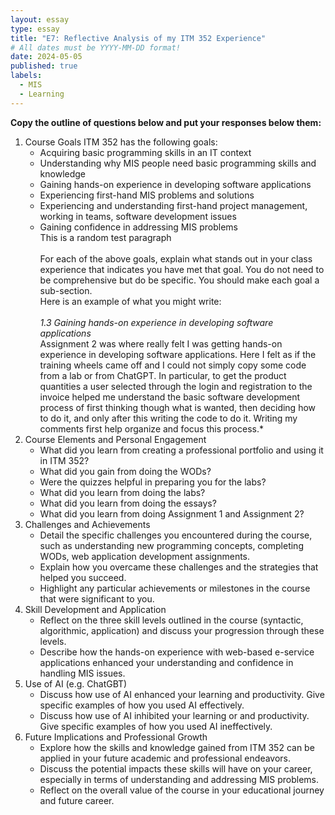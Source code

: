 ```yaml
---
layout: essay
type: essay
title: "E7: Reflective Analysis of my ITM 352 Experience"
# All dates must be YYYY-MM-DD format!
date: 2024-05-05
published: true
labels:
  - MIS
  - Learning
---
```


<p><strong>Copy the outline of questions below and put your responses below them:</strong></p>

<ol>
  <li>Course Goals
ITM 352 has the following goals:
    <ul>
      <li>Acquiring basic programming skills in an IT context</li>
      <li>Understanding why MIS people need basic programming skills and knowledge</li>
      <li>Gaining hands-on experience in developing software applications</li>
      <li>Experiencing first-hand MIS problems and solutions</li>
      <li>Experiencing and understanding first-hand project management, working in teams, software development issues</li>
      <li>Gaining confidence in addressing MIS problems

<br />
This is a random test paragraph
<br />
<br />
For each of the above goals, explain what stands out in your class experience that indicates you have met that goal. You do not need to be comprehensive but do be specific. You should make each goal a sub-section.
<br />
Here is an example of what you might write:<br />
<br />
<em>1.3	Gaining hands-on experience in developing software applications</em>
<br />
Assignment 2 was where really felt I was getting hands-on experience in developing software applications. Here I felt as if the training wheels came off and I could not simply copy some code from a lab or from ChatGPT. In particular, to get the product quantities a user selected through the login and registration to the invoice helped me understand the basic software development process of first thinking though what is wanted, then deciding how to do it, and only after this writing the code to do it. Writing my comments first help organize and focus this process.*
<br /></li>
    </ul>
  </li>
  <li>Course Elements and Personal Engagement
    <ul>
      <li>What did you learn from creating a professional portfolio and using it in ITM 352?</li>
      <li>What did you gain from doing the WODs?</li>
      <li>Were the quizzes helpful in preparing you for the labs?</li>
      <li>What did you learn from doing the labs?</li>
      <li>What did you learn from doing the essays?</li>
      <li>What did you learn from doing Assignment 1 and Assignment 2?</li>
    </ul>
  </li>
  <li>Challenges and Achievements
    <ul>
      <li>Detail the specific challenges you encountered during the course, such as understanding new programming concepts, completing WODs, web application development assignments.</li>
      <li>Explain how you overcame these challenges and the strategies that helped you succeed.</li>
      <li>Highlight any particular achievements or milestones in the course that were significant to you.</li>
    </ul>
  </li>
  <li>Skill Development and Application
    <ul>
      <li>Reflect on the three skill levels outlined in the course (syntactic, algorithmic, application) and discuss your progression through these levels.</li>
      <li>Describe how the hands-on experience with web-based e-service applications enhanced your understanding and confidence in handling MIS issues.</li>
    </ul>
  </li>
  <li>Use of AI (e.g. ChatGBT)
    <ul>
      <li>Discuss how use of AI enhanced your learning and productivity. Give specific examples of how you used AI effectively.</li>
      <li>Discuss how use of AI inhibited your learning or and productivity. Give specific examples of how you used AI ineffectively.</li>
    </ul>
  </li>
  <li>Future Implications and Professional Growth
    <ul>
      <li>Explore how the skills and knowledge gained from ITM 352 can be applied in your future academic and professional endeavors.</li>
      <li>Discuss the potential impacts these skills will have on your career, especially in terms of understanding and addressing MIS problems.</li>
      <li>Reflect on the overall value of the course in your educational journey and future career.</li>
    </ul>
  </li>
</ol>
